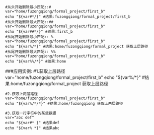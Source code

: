 

	#从头开始删除最小匹配::#
	var="home/fuzongqiong/formal_project/first_b"
	echo "${var#*/}" #结果:fuzongqiong/formal_project/first_b
	#从头开始删除最大匹配::##
	var="home/fuzongqiong/formal_project/first_b"
	echo "${var##*/}" #结果:first_b
	#从尾开始删除最小匹配:: %
	var="home/fuzongqiong/formal_project/first_b"
	echo "${var%/*}" #结果:home/fuzongqiong/formal_project 获取上层路径
	#从尾开始删除最大匹配:: %%
	var="home/fuzongqiong/formal_project/first_b"
	echo "${var%%/*}" #结果:home

###应用实例:
	#1.获取上层路径
	var="home/fuzongqiong/formal_project/first_b"
	echo "${var%/*}" #结果:home/fuzongqiong/formal_project 获取上层路径

	#2.获取上两层路径
	var="home/fuzongqiong/formal_project/first_b"
	echo "${var%/*/*}" #结果:home/fuzongqiong 获取上两层路径

	#3.获取一行字符中的某些数据
	var="abc def" 
	echo "${var#* }" #结果def
	echo "${var% *}" #结果abc






